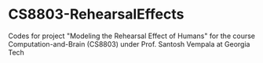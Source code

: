 # CS8803-RehearsalEffects
Codes for project "Modeling the Rehearsal Effect of Humans" for the course Computation-and-Brain (CS8803) under Prof. Santosh Vempala at Georgia Tech
